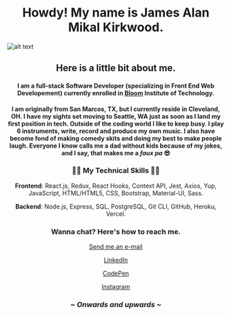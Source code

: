 <h1 align=center>Howdy! My name is James Alan Mikal Kirkwood.</h1>

![alt text](https://i.ibb.co/6Y69TTT/timothy-eberly-e-Qv-FSBD-mz-A-unsplash.jpg)
<h2 align=center>Here is a little bit about me.</h2>

<h4 align=center>I am a full-stack Software Developer (specializing in Front End Web Developement) currently enrolled in <a href='https://www.bloomtech.com/'>Bloom</a> Institute of Technology.</h4>

<h4 align=center>I am originally from San Marcos, TX, but I currently reside in Cleveland, OH. I have my sights set moving to Seattle, WA just as soon as I land my first position in tech. Outside of the coding world I like to keep busy. I play 6 instruments, write, record and produce my own music. I also have become fond of making comedy skits and doing my best to make people laugh. Everyone I know calls me a dad without kids because of my jokes, and I say, that makes me a <em>faux pa</em> 😎</h4>


 <h3 align=center>🐱‍👤 My Technical Skills 🐱‍👤</h3>
  <p align=center><strong>Frontend</strong>: React.js, Redux, React Hooks, Context API, Jest, Axios, Yup, JavaScript, HTML/HTML5, CSS, Bootstrap, Material-UI, Sass.</p>
  <p align=center><strong>Backend</strong>: Node.js, Express, SQL, PostgreSQL, Git CLI, GitHub, Heroku, Vercel.</p>


<h3 align=center>Wanna chat? Here's how to reach me.</h3>

<p align=center><a href='mailto:jamesalanmikal@gmail.com'>Send me an e-mail</a></p>
<p align=center><a href='https://www.linkedin.com/in/jimjamesjimathy/'>LinkedIn</a></p>
<p align=center><a href='https://codepen.io/jimjamesjimathy'>CodePen</a></p>
<p align=center><a href='https://www.instagram.com/jim.james.jimathy/'>Instagram</a></p>


<h3 align=center><em>~ Onwards and upwards ~</em></h3>

<!---
jimjamesjimathy/jimjamesjimathy is a ✨ special ✨ repository because its `README.md` (this file) appears on your GitHub profile.
You can click the Preview link to take a look at your changes.
--->
